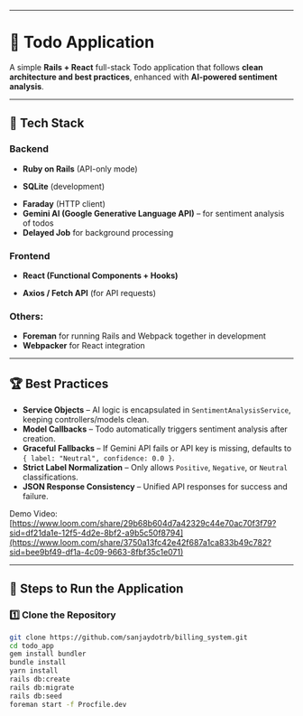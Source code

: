 

---

# 📝 Todo Application

A simple **Rails + React** full-stack Todo application that follows **clean architecture and best practices**, enhanced with **AI-powered sentiment analysis**.

---

## 🚀 Tech Stack

### Backend

* **Ruby on Rails** (API-only mode)
- **SQLite** (development)
* **Faraday** (HTTP client)
* **Gemini AI (Google Generative Language API)** – for sentiment analysis of todos
*  **Delayed Job** for background processing

### Frontend

* **React (Functional Components + Hooks)**

* **Axios / Fetch API** (for API requests)

### Others:
- **Foreman** for running Rails and Webpack together in development
- **Webpacker** for React integration


---

## 🏆 Best Practices

* **Service Objects** – AI logic is encapsulated in `SentimentAnalysisService`, keeping controllers/models clean.
* **Model Callbacks** – Todo automatically triggers sentiment analysis after creation.
* **Graceful Fallbacks** – If Gemini API fails or API key is missing, defaults to `{ label: "Neutral", confidence: 0.0 }`.
* **Strict Label Normalization** – Only allows `Positive`, `Negative`, or `Neutral` classifications.
* **JSON Response Consistency** – Unified API responses for success and failure.

Demo Video: [https://www.loom.com/share/29b68b604d7a42329c44e70ac70f3f79?sid=df21da1e-12f5-4d2e-8bf2-a9b5c50f8794](https://www.loom.com/share/3750a13fc42e42f687a1ca833b49c782?sid=bee9bf49-df1a-4c09-9663-8fbf35c1e071)

---

## 🚀 Steps to Run the Application

### 1️⃣ Clone the Repository

```bash
git clone https://github.com/sanjaydotrb/billing_system.git
cd todo_app
gem install bundler
bundle install
yarn install
rails db:create
rails db:migrate
rails db:seed
foreman start -f Procfile.dev


